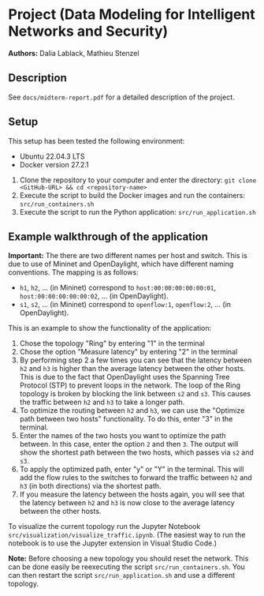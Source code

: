 # Project (Data Modeling for Intelligent Networks and Security)

**Authors:** Dalia Lablack, Mathieu Stenzel

## Description

See `docs/midterm-report.pdf` for a detailed description of the project.

## Setup

This setup has been tested the following environment:

- Ubuntu 22.04.3 LTS
- Docker version 27.2.1

1. Clone the repository to your computer and enter the directory:
   `git clone <GitHub-URL> && cd <repository-name>`
2. Execute the script to build the Docker images and run the containers:
   `src/run_containers.sh`
3. Execute the script to run the Python application:
   `src/run_application.sh`

## Example walkthrough of the application

**Important:** The there are two different names per host and switch. This is due to use of Mininet and OpenDaylight, which have different naming conventions. The mapping is as follows:

- `h1`, `h2`, ... (in Mininet) correspond to `host:00:00:00:00:00:01`, `host:00:00:00:00:00:02`, ... (in OpenDaylight).
- `s1`, `s2`, ... (in Mininet) correspond to `openflow:1`, `openflow:2`, ... (in OpenDaylight).

This is an example to show the functionality of the application:

1. Chose the topology "Ring" by entering "1" in the terminal
2. Chose the option "Measure latency" by entering "2" in the terminal
3. By performing step 2 a few times you can see that the latency between `h2` and `h3` is higher than the average latency between the other hosts. This is due to the fact that OpenDaylight uses the Spanning Tree Protocol (STP) to prevent loops in the network. The loop of the Ring topology is broken by blocking the link between `s2` and `s3`. This causes the traffic between `h2` and `h3` to take a longer path.
4. To optimize the routing between `h2` and `h3`, we can use the "Optimize path between two hosts" functionality. To do this, enter "3" in the terminal.
5. Enter the names of the two hosts you want to optimize the path between. In this case, enter the option `2` and then `3`. The output will show the shortest path between the two hosts, which passes via `s2` and `s3`.
6. To apply the optimized path, enter "y" or "Y" in the terminal. This will add the flow rules to the switches to forward the traffic between `h2` and `h3` (in both directions) via the shortest path.
7. If you measure the latency between the hosts again, you will see that the latency between `h2` and `h3` is now close to the average latency between the other hosts.

To visualize the current topology run the Jupyter Notebook `src/visualization/visualize_traffic.ipynb`. (The easiest way to run the notebook is to use the Jupyter extension in Visual Studio Code.)

**Note:** Before choosing a new topology you should reset the network. This can be done easily be reexecuting the script `src/run_containers.sh`. You can then restart the script `src/run_application.sh` and use a different topology.
